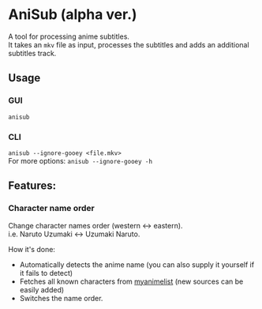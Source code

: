 # AniSub (alpha ver.)

A tool for processing anime subtitles.  
It takes an `mkv` file as input, processes the subtitles and adds an additional subtitles track.

## Usage
### GUI
`anisub`  
### CLI
`anisub --ignore-gooey <file.mkv>`  
For more options: `anisub --ignore-gooey -h`  

## Features:
### Character name order
Change character names order (western <-> eastern).  
i.e. Naruto Uzumaki <-> Uzumaki Naruto.
  
How it's done:
* Automatically detects the anime name (you can also supply it yourself if it fails to detect)
* Fetches all known characters from [myanimelist] (new sources can be easily added)
* Switches the name order.


[myanimelist]: https://myanimelist.net/
